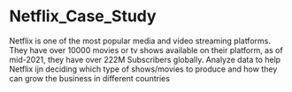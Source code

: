 # Netflix_Case_Study
Netflix is one of the most popular media and video streaming platforms. They have over 10000 movies or tv shows available on their platform, as of mid-2021, they have over 222M Subscribers globally. Analyze data to help Netflix ijn deciding which type of shows/movies to produce and how they can grow the business in different countries
